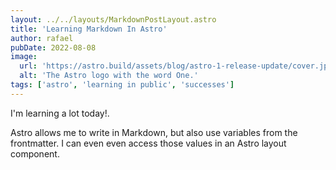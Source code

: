 ```yaml
---
layout: ../../layouts/MarkdownPostLayout.astro
title: 'Learning Markdown In Astro'
author: rafael
pubDate: 2022-08-08
image:
  url: 'https://astro.build/assets/blog/astro-1-release-update/cover.jpeg' 
  alt: 'The Astro logo with the word One.'
tags: ['astro', 'learning in public', 'successes']
---
```


I'm learning a lot today!. 

Astro allows me to write in Markdown, but also use variables from the frontmatter. I can even even access those values in an Astro layout component.
